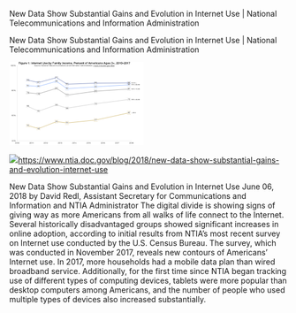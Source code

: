 New Data Show Substantial Gains and Evolution in Internet Use | National Telecommunications and Information Administration

New Data Show Substantial Gains and Evolution in Internet Use | National Telecommunications and Information Administration

![](../_resources/2d2a0e83d702706abb2a0f4c8ec7b266.png)

![](../_resources/99a466f9839b9e120b9d7e86af8a900a.png)https://www.ntia.doc.gov/blog/2018/new-data-show-substantial-gains-and-evolution-internet-use

New Data Show Substantial Gains and Evolution in Internet Use June 06, 2018 by David Redl, Assistant Secretary for Communications and Information and NTIA Administrator The digital divide is showing signs of giving way as more Americans from all walks of life connect to the Internet. Several historically disadvantaged groups showed significant increases in online adoption, according to initial results from NTIA’s most recent survey on Internet use conducted by the U.S. Census Bureau. The survey, which was conducted in November 2017, reveals new contours of Americans’ Internet use. In 2017, more households had a mobile data plan than wired broadband service. Additionally, for the first time since NTIA began tracking use of different types of computing devices, tablets were more popular than desktop computers among Americans, and the number of people who used multiple types of devices also increased substantially.